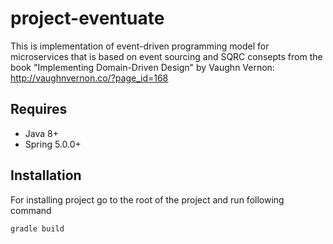 # project-eventuate
This is implementation of event-driven programming model for microservices that is based on event sourcing and SQRC consepts from the book "Implementing Domain-Driven Design" by Vaughn Vernon:
http://vaughnvernon.co/?page_id=168

## Requires
* Java 8+
* Spring 5.0.0+

## Installation
For installing project go to the root of the project and run following command
```
gradle build
```

